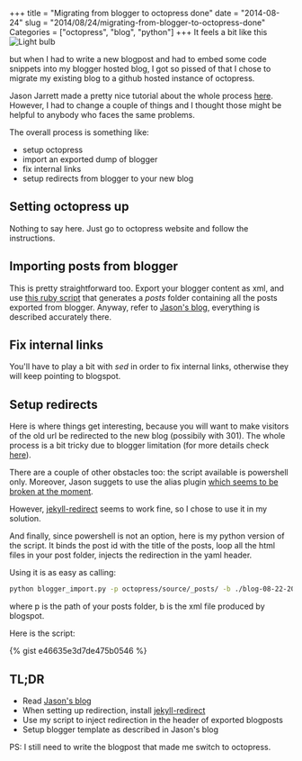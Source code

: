 +++
title = "Migrating from blogger to octopress done"
date = "2014-08-24"
slug = "2014/08/24/migrating-from-blogger-to-octopress-done"
Categories = ["octopress", "blog", "python"]
+++
It feels a bit like this ![Light bulb](http://i.imgur.com/t0XHtgJ.gif)

but when I had to write a new blogpost and had to embed some code snippets into my blogger hosted blog, I got so pissed of that I chose to migrate my existing blog to a github hosted instance of octopress. 

Jason Jarrett made a pretty nice tutorial about the whole process [here](http://staxmanade.com/2014/04/migrating-blogspot-to-octopress-part-1-introduction/). 
However, I had to change a couple of things and I thought those might be helpful to anybody who faces the same problems.

The overall process is something like:

+ setup octopress
+ import an exported dump of blogger
+ fix internal links
+ setup redirects from blogger to your new blog

## Setting octopress up
Nothing to say here. Just go to octopress website and follow the instructions.

## Importing posts from blogger
This is pretty straightforward too. Export your blogger content as xml, and use [this ruby script](https://gist.github.com/juniorz/1564581) that generates a _posts_ folder containing all the posts exported from blogger. Anyway, refer to [Jason's blog](http://staxmanade.com/2014/04/migrating-blogspot-to-octopress-part-4-import-content-into-ctopress/), everything is described accurately there.

## Fix internal links
You'll have to play a bit with _sed_ in order to fix internal links, otherwise they will keep pointing to blogspot. 

## Setup redirects
Here is where things get interesting, because you will want to make visitors of the old url be redirected to the new blog (possibily with 301). The whole process is a bit tricky due to blogger limitation (for more details check [here](http://staxmanade.com/2014/04/migrating-blogspot-to-octopress-part-6-301-redirect-old-posts-to-new-location/)). 

There are a couple of other obstacles too: the script available is powershell only. Moreover, Jason suggets to use the alias plugin [which seems to be broken at the moment](https://github.com/imathis/octopress/issues/1610).

However, [jekyll-redirect](https://github.com/jekyll/jekyll-redirect-from) seems to work fine, so I chose to use it in my solution.

And finally, since powershell is not an option, here is my python version of the script. It binds the post id with the title of the posts, loop all the html files in your post folder, injects the redirection in the yaml header.

Using it is as easy as calling:
```sh
python blogger_import.py -p octopress/source/_posts/ -b ./blog-08-22-2014.xml
```

where p is the path of your posts folder, b is the xml file produced by blogspot.

Here is the script:

{% gist e46635e3d7de475b0546 %}


## TL;DR

+ Read [Jason's blog](http://staxmanade.com/2014/04/migrating-blogspot-to-octopress-part-1-introduction/)
+ When setting up redirection, install [jekyll-redirect](https://github.com/jekyll/jekyll-redirect-from)
+ Use my script to inject redirection in the header of exported blogposts
+ Setup blogger template as described in Jason's blog

PS: I still need to write the blogpost that made me switch to octopress.
